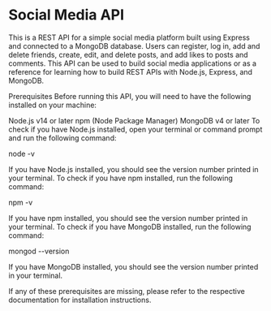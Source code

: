 # Social Media API


This is a REST API for a simple social media platform built using Express and connected to a MongoDB database. Users can register, log in, add and delete friends, create, edit, and delete posts, and add likes to posts and comments. This API can be used to build social media applications or as a reference for learning how to build REST APIs with Node.js, Express, and MongoDB.

Prerequisites
Before running this API, you will need to have the following installed on your machine:

Node.js v14 or later
npm (Node Package Manager)
MongoDB v4 or later
To check if you have Node.js installed, open your terminal or command prompt and run the following command:


node -v

If you have Node.js installed, you should see the version number printed in your terminal. To check if you have npm installed, run the following command:


npm -v

If you have npm installed, you should see the version number printed in your terminal. To check if you have MongoDB installed, run the following command:



mongod --version

If you have MongoDB installed, you should see the version number printed in your terminal.

If any of these prerequisites are missing, please refer to the respective documentation for installation instructions.